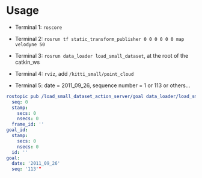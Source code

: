 # Usage

- Terminal 1: `roscore`

- Terminal 2: `rosrun tf static_transform_publisher 0 0 0 0 0 0 map velodyne 50`

- Terminal 3: `rosrun data_loader load_small_dataset`, at the root of the catkin_ws

- Terminal 4: `rviz`, add `/kitti_small/point_cloud`

- Terminal 5: date = 2011_09_26, sequence number = 1 or 113 or others...
```yaml
rostopic pub /load_small_dataset_action_server/goal data_loader/load_small_datasetActionGoal "header:
  seq: 0
  stamp:
    secs: 0
    nsecs: 0
  frame_id: ''
goal_id:
  stamp:
    secs: 0
    nsecs: 0
  id: ''
goal:
  date: '2011_09_26'
  seq: '113'"
```